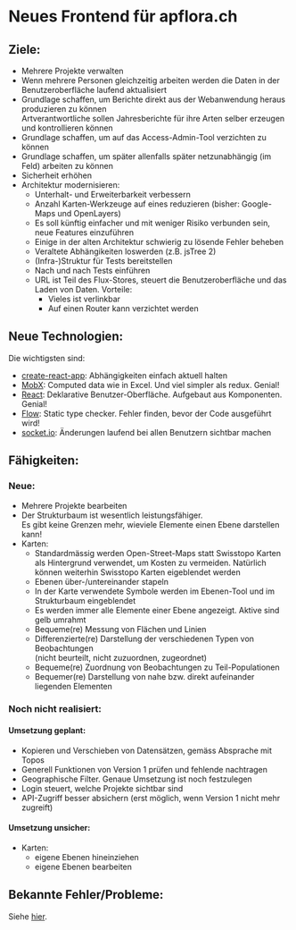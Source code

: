 # Neues Frontend für apflora.ch

## Ziele:

- Mehrere Projekte verwalten
- Wenn mehrere Personen gleichzeitig arbeiten werden die Daten in der Benutzeroberfläche laufend aktualisiert
- Grundlage schaffen, um Berichte direkt aus der Webanwendung heraus produzieren zu können<br/>
  Artverantwortliche sollen Jahresberichte für ihre Arten selber erzeugen und kontrollieren können
- Grundlage schaffen, um auf das Access-Admin-Tool verzichten zu können
- Grundlage schaffen, um später allenfalls später netzunabhängig (im Feld) arbeiten zu können
- Sicherheit erhöhen
- Architektur modernisieren:
  - Unterhalt- und Erweiterbarkeit verbessern
  - Anzahl Karten-Werkzeuge auf eines reduzieren (bisher: Google-Maps und OpenLayers)
  - Es soll künftig einfacher und mit weniger Risiko verbunden sein, neue Features einzuführen
  - Einige in der alten Architektur schwierig zu lösende Fehler beheben
  - Veraltete Abhängikeiten loswerden (z.B. jsTree 2)
  - (Infra-)Struktur für Tests bereitstellen
  - Nach und nach Tests einführen
  - URL ist Teil des Flux-Stores, steuert die Benutzeroberfläche und das Laden von Daten. Vorteile:
    - Vieles ist verlinkbar
    - Auf einen Router kann verzichtet werden

## Neue Technologien:

Die wichtigsten sind:

- [create-react-app](//github.com/facebookincubator/create-react-app): Abhängigkeiten einfach aktuell halten
- [MobX](//github.com/mobxjs/mobx): Computed data wie in Excel. Und viel simpler als redux. Genial!
- [React](//facebook.github.io/react): Deklarative Benutzer-Oberfläche. Aufgebaut aus Komponenten. Genial!
- [Flow](//flow.org): Static type checker. Fehler finden, bevor der Code ausgeführt wird!
- [socket.io](//socket.io/): Änderungen laufend bei allen Benutzern sichtbar machen

## Fähigkeiten:

### Neue:

- Mehrere Projekte bearbeiten
- Der Strukturbaum ist wesentlich leistungsfähiger.<br />Es gibt keine Grenzen mehr, wieviele Elemente einen Ebene darstellen kann!
- Karten:
  - Standardmässig werden Open-Street-Maps statt Swisstopo Karten als Hintergrund verwendet, um Kosten zu vermeiden. Natürlich können weiterhin Swisstopo Karten eigeblendet werden
  - Ebenen über-/untereinander stapeln
  - In der Karte verwendete Symbole werden im Ebenen-Tool und im Strukturbaum eingeblendet
  - Es werden immer alle Elemente einer Ebene angezeigt. Aktive sind gelb umrahmt
  - Bequeme(re) Messung von Flächen und Linien
  - Differenzierte(re) Darstellung der verschiedenen Typen von Beobachtungen<br />(nicht beurteilt, nicht zuzuordnen, zugeordnet)
  - Bequeme(re) Zuordnung von Beobachtungen zu Teil-Populationen
  - Bequemer(re) Darstellung von nahe bzw. direkt aufeinander liegenden Elementen

### Noch nicht realisiert:

#### Umsetzung geplant:

- Kopieren und Verschieben von Datensätzen, gemäss Absprache mit Topos
- Generell Funktionen von Version 1 prüfen und fehlende nachtragen
- Geographische Filter. Genaue Umsetzung ist noch festzulegen
- Login steuert, welche Projekte sichtbar sind
- API-Zugriff besser absichern (erst möglich, wenn Version 1 nicht mehr zugreift)

#### Umsetzung unsicher:

- Karten:
  - eigene Ebenen hineinziehen
  - eigene Ebenen bearbeiten

## Bekannte Fehler/Probleme:

Siehe [hier](//github.com/barbalex/apf2/issues).
